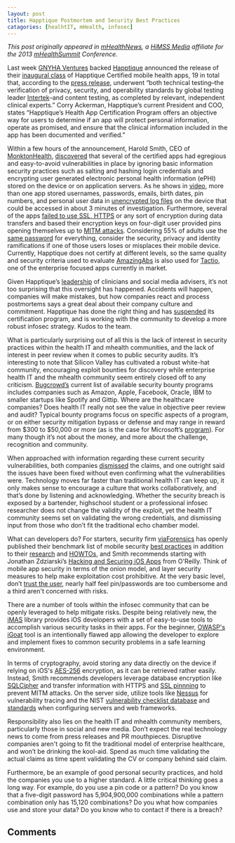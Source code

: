 ```yaml
---
layout: post
title: Happtique Postmortem and Security Best Practices
catagories: [healhtIT, mHealth, infosec]
---
```

*This post originally appeared in [mHealthNews][mHealthNews], a [HiMSS Media][HiMSS Media] affiliate for the 2013 [mHealthSummit][mhs] Conference.*      



Last week [GNYHA Ventures][1] backed [Happtique][2] announced the release of their [inaugural class][3] of Happtique Certified mobile health apps, 19 in total that, according to the [press release][4], underwent “both technical testing–the verification of privacy, security, and operability standards by global testing leader [Intertek][5]–and content testing, as completed by relevant, independent clinical experts.” Corry Ackerman, Happtique’s current President and COO, states “Happtique’s Health App Certification Program offers an objective way for users to determine if an app will protect personal information, operate as promised, and ensure that the clinical information included in the app has been documented and verified.”

Within a few hours of the announcement, Harold Smith, CEO of [MonktonHealth][6], [discovered][7] that several of the certified apps had egregious and easy-to-avoid vulnerabilities in place by ignoring basic information security practices such as salting and hashing login credentials and encrypting user generated electronic personal health information (ePHI) stored on the device or on application servers. As he shows in [video][8], more than one app stored usernames, passwords, emails, birth dates, pin numbers, and personal user data in [unencrypted log files][9] on the device that could be accessed in about 3 minutes of investigation. Furthermore, several of the apps [failed to use SSL, HTTPS][19] or any sort of encryption during data transfers and based their encryption keys on four-digit user provided pins opening themselves up to [MITM attacks][10]. Considering 55% of adults use the [same password][11] for everything, consider the security, privacy and identity ramifications if one of those users loses or misplaces their mobile device. Currently, Happtique does not certify at different levels, so the same quality and security criteria used to evaluate [AmazingAbs][12] is also used for [Tactio][13], one of the enterprise focused apps currently in market.

Given Happtique’s [leadership][14] of clinicians and social media advisers, it’s not too surprising that this oversight has happened.  Accidents will happen, companies will make mistakes, but how companies react and process postmortems says a great deal about their company culture and commitment. Happtique has done the right thing and has [suspended][15] its certification program, and is working with the community to develop a more robust infosec strategy. Kudos to the team. 

What is particularly surprising out of all this is the lack of interest in security practices within the health IT and mhealth communities, and the lack of interest in peer review when it comes to public security audits.  It’s interesting to note that Silicon Valley has cultivated a robust white-hat community, encouraging exploit bounties for discovery while enterprise health IT and the mhealth community seem entirely closed off to any criticism.  [Bugcrowd’s][16] current list of available security bounty programs includes companies such as Amazon, Apple, Facebook, Oracle, IBM to smaller startups like Spotify and Gittip.  Where are the healthcare companies? Does health IT really not see the value in objective peer review and audit? Typical bounty programs focus on specific aspects of a program, or on either security mitigation bypass or defense and may range in reward from $300 to $50,000 or more (as is the case for Microsoft’s [program][17]).  For many though it’s not about the money, and more about the challenge, recognition and community.  

When approached with information regarding these current security vulnerabilities, both companies [dismissed][18] the claims, and one outright said the issues have been fixed without even confirming what the vulnerabilities were.  Technology moves far faster than traditional health IT can keep up, it only makes sense to encourage a culture that works collaboratively, and that’s done by listening and acknowledging. Whether the security breach is exposed by a bartender, highschool student or a professional infosec researcher does not change the validity of the exploit, yet the health IT community seems set on validating the wrong credentials, and dismissing input from those who don’t fit the traditional echo chamber model.
 
What can developers do?  For starters, security firm [viaForensics][20] has openly published their benchmark list of mobile security [best practices][21] in addition to their [research][22] and [HOWTOs][23], and Smith recommends starting with Jonathan Zdziarski’s [Hacking and Securing iOS Apps][24] from O'Reilly. Think of mobile app security in terms of the onion model, and layer security measures to help make exploitation cost prohibitive. At the very basic level, don’t [trust the user][25], nearly half feel pin/passwords are too cumbersome and a third aren't concerned with risks.

There are a number of tools within the infosec community that can be openly leveraged to help mitigate risks.  Despite being relatively new, the [iMAS][26] library provides iOS developers with a set of easy-to-use tools to accomplish various security tasks in their apps.  For the beginner,  [OWASP's iGoat][27] tool is an intentionally flawed app allowing the developer to explore and implement fixes to common security problems in a safe learning environment. 

In terms of cryptography, avoid storing any data directly on the device if relying on iOS's [AES-256][28] encryption, as it can be retrieved rather easily. Instead, Smith recommends developers leverage database encryption like [SQLCipher][29] and transfer information with HTTPS and [SSL pinnning][30] to prevent MITM attacks. On the server side, utilize tools like [Nessus][31] for vulnerability tracing and the NIST [vulnerability checklist database][32] and [standards][33] when configuring servers and web frameworks. 

Responsibility also lies on the health IT and mhealth community members, particularly those in social and new media.  Don’t expect the real technology news to come from press releases and PR mouthpieces.  Disruptive companies aren't going to fit the traditional model of enterprise healthcare, and won’t be drinking the kool-aid.  Spend as much time validating the actual claims as time spent validating the CV or company behind said claim.   

Furthermore, be an example of good personal security practices, and hold the companies you use to a higher standard. A little critical thinking goes a long way. For example, do you use a pin code or a pattern?  Do you know that a five-digit password has 5,904,900,000 combinations while a pattern combination only has  15,120 combinations?  Do you what how companies use and store your data? Do you know who to contact if there is a breach?

## Comments

[mHealthNews]: http://wwww.mhealthnews.com
[HiMSS Media]: http://www.himssmedia.com/
[mhs]: http://www.mhealthsummit.org/


[1]: http://www.gnyha.org/2877/Default.aspx
[2]: http://www.happtique.com/
[3]: http://www.happtique.com/app-certification/registry/
[4]: http://www.prnewswire.com/news-releases/happtique-announces-inaugural-class-of-certified-health-apps-234063701.html
[5]: https://www.intertekwireless.com/Happtique/gui/default.asp
[6]: https://monktonhealth.com/
[7]: http://whats.harold.in/2013/12/certification-for-lack-of-certification.html
[8]: https://www.youtube.com/watch?v=Rch8tJbUeTY
[9]: http://www.laurencstill.com/media/log.png
[10]: http://en.wikipedia.org/wiki/Man-in-the-middle_attack
[11]: http://media.ofcom.org.uk/2013/04/23/uk-adults-taking-online-password-security-risks/
[12]: http://power20method.com/apps/
[13]: http://www.tactiosoft.com/
[14]: http://www.happtique.com/2012/01/11/happtique-forms-a-blue-ribbon-panel-to-oversee-development-of-a-mobile-healthcare-app-certification-program/
[15]: http://www.happtique.com/app-certification/registry-statement/
[16]: https://bugcrowd.com/list-of-bug-bounty-programs/
[17]: http://technet.microsoft.com/en-us/security/dn425036
[18]: http://whats.harold.in/2013_12_01_archive.html
[19]: http://www.laurencstill.com/media/MITM.png
[20]: http://www.viaforensics.com
[21]: https://viaforensics.com/resources/reports/best-practices-ios-android-secure-mobile-development/
[22]: https://viaforensics.com/resources/presentations/
[23]: https://santoku-linux.com/howtos
[24]: http://shop.oreilly.com/product/0636920023234.do
[25]: http://confidenttechnologies.com/news_events/survey-shows-smartphone-users-choose-%20convenience-over-security
[26]: https://github.com/project-imas/about
[27]: https://www.owasp.org/index.php/

[28]: http://www.computerworld.com/s/article/9233078/Kenneth_van_Wyk_The_good_and_bad_of_Android_and_iOS
[29]: http://sqlcipher.net/
[30]: https://www.owasp.org/index.php/Certificate_and_Public_Key_Pinning
[31]: http://www.tenable.com/products/nessus-perimeter-service
[32]:http://web.nvd.nist.gov/view/ncp/repository[33]: 
[33]: http://www.nist.gov/itl/cyberframework.cfm
